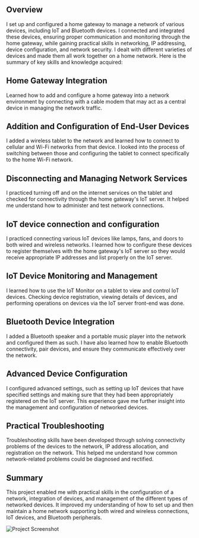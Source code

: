 Overview
-
I set up and configured a home gateway to manage a network of various devices, including IoT and Bluetooth devices. I connected and integrated these devices, ensuring proper communication and monitoring through the home gateway, while gaining practical skills in networking, IP addressing, device configuration, and network security. I dealt with different varieties of devices and made them all work together on a home network. Here is the summary of key skills and knowledge acquired:

Home Gateway Integration
-

Learned how to add and configure a home gateway into a network environment by connecting with a cable modem that may act as a central device in managing the network traffic.

Addition and Configuration of End-User Devices
-

I added a wireless tablet to the network and learned how to connect to cellular and Wi-Fi networks from that device. I looked into the process of switching between those and configuring the tablet to connect specifically to the home Wi-Fi network.

Disconnecting and Managing Network Services
-

I practiced turning off and on the internet services on the tablet and checked for connectivity through the home gateway's IoT server. It helped me understand how to administer and test network connections.

IoT device connection and configuration
-

I practiced connecting various IoT devices like lamps, fans, and doors to both wired and wireless networks. I learned how to configure these devices to register themselves with the home gateway's IoT server so they would receive appropriate IP addresses and list properly on the IoT server.

IoT Device Monitoring and Management
-

I learned how to use the IoT Monitor on a tablet to view and control IoT devices. Checking device registration, viewing details of devices, and performing operations on devices via the IoT server front-end was done. 

Bluetooth Device Integration
-

I added a Bluetooth speaker and a portable music player into the network and configured them as such. I have also learned how to enable Bluetooth connectivity, pair devices, and ensure they communicate effectively over the network.

Advanced Device Configuration
-

I configured advanced settings, such as setting up IoT devices that have specified settings and making sure that they had been appropriately registered on the IoT server. This experience gave me further insight into the management and configuration of networked devices.

Practical Troubleshooting
-

Troubleshooting skills have been developed through solving connectivity problems of the devices to the network, IP address allocation, and registration on the network. This helped me understand how common network-related problems could be diagnosed and rectified.

Summary
-

This project enabled me with practical skills in the configuration of a network, integration of devices, and management of the different types of networked devices. It improved my understanding of how to set up and then maintain a home network supporting both wired and wireless connections, IoT devices, and Bluetooth peripherals.

![Project Screenshot](https://github.com/user-attachments/assets/0a3ce03a-cd92-4c22-a9e8-4324f0bcd04c)


